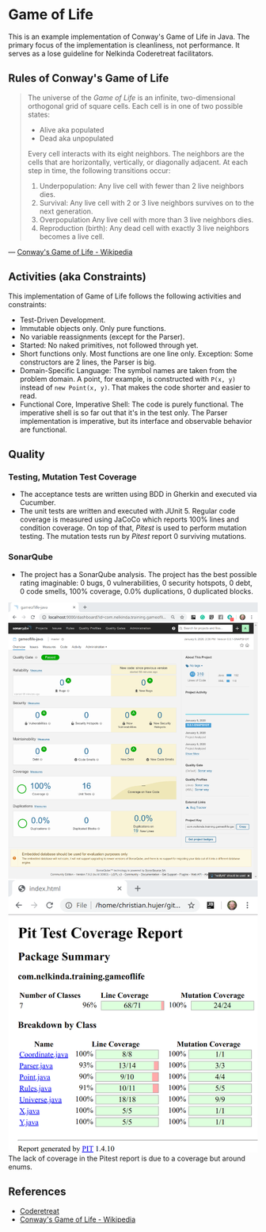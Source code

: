 # Game of Life

This is an example implementation of Conway's Game of Life in Java.
The primary focus of the implementation is cleanliness, not performance.
It serves as a lose guideline for Nelkinda Coderetreat facilitators.

## Rules of Conway's Game of Life
> The universe of the _Game of Life_ is an infinite, two-dimensional orthogonal grid of square cells.
> Each cell is in one of two possible states:
> * Alive aka populated
> * Dead aka unpopulated
> 
> Every cell interacts with its eight neighbors.
> The neighbors are the cells that are horizontally, vertically, or diagonally adjacent.
> At each step in time, the following transitions occur:
> 1. Underpopulation: Any live cell with fewer than 2 live neighbors dies.
> 1. Survival: Any live cell with 2 or 3 live neighbors survives on to the next generation.
> 1. Overpopulation Any live cell with more than 3 live neighbors dies.
> 1. Reproduction (birth): Any dead cell with exactly 3 live neighbors becomes a live cell.

— [Conway's Game of Life - Wikipedia](https://en.wikipedia.org/wiki/Conway%27s_Game_of_Life)

## Activities (aka Constraints)
This implementation of Game of Life follows the following activities and constraints:
* Test-Driven Development.
* Immutable objects only.
  Only pure functions.
* No variable reassignments (except for the Parser).
* Started: No naked primitives, not followed through yet.
* Short functions only.
  Most functions are one line only.
  Exception: Some constructors are 2 lines, the Parser is big.
* Domain-Specific Language:
  The symbol names are taken from the problem domain.
  A point, for example, is constructed with `P(x, y)` instead of `new Point(x, y)`.
  That makes the code shorter and easier to read.
* Functional Core, Imperative Shell:
  The code is purely functional.
  The imperative shell is so far out that it's in the test only.
  The Parser implementation is imperative, but its interface and observable behavior are functional.

## Quality

### Testing, Mutation Test Coverage
- The acceptance tests are written using BDD in Gherkin and executed via Cucumber.
- The unit tests are written and executed with JUnit 5.
  Regular code coverage is measured using JaCoCo which reports 100% lines and condition coverage.
  On top of that, _Pitest_ is used to perform mutation testing.
  The mutation tests run by _Pitest_ report 0 surviving mutations. 

### SonarQube
- The project has a SonarQube analysis.
  The project has the best possible rating imaginable:
  0 bugs, 0 vulnerabilities, 0 security hotspots, 0 debt, 0 code smells, 100% coverage, 0.0% duplications, 0 duplicated blocks.

![SonarQube report](src/doc/images/GameOfLife_Sonar.png)
![Pitest report](src/doc/images/GameOfLife_Pitest.png)
The lack of coverage in the Pitest report is due to a coverage but around enums.

## References
- [Coderetreat](https://www.coderetreat.org/)
- [Conway's Game of Life - Wikipedia](https://en.wikipedia.org/wiki/Conway%27s_Game_of_Life)
